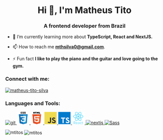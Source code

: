 <h1 align="center">Hi 👋, I'm Matheus Tito</h1>
<h3 align="center">A frontend developer from Brazil</h3>

- 🌱 I’m currently learning more about **TypeScript, React and NextJS.**

- 📫 How to reach me **mthsilva0@gmail.com**.

- ⚡ Fun fact **I like to play the piano and the guitar and love going to the gym.**

<h3 align="left">Connect with me:</h3>
<p align="left">
<a href="https://linkedin.com/in/matheus-tito-silva" target="blank"><img align="center" src="https://cdn.jsdelivr.net/npm/simple-icons@3.0.1/icons/linkedin.svg" alt="matheus-tito-silva" height="30" width="40" /></a>
</p>

<h3 align="left">Languages and Tools:</h3>
<p align="left"> <a href="https://git-scm.com/" target="_blank"> <img src="https://www.vectorlogo.zone/logos/git-scm/git-scm-icon.svg" alt="git" width="40" height="40"/> </a> <a href="https://www.w3schools.com/css/" target="_blank"> <img src="https://raw.githubusercontent.com/devicons/devicon/master/icons/css3/css3-original-wordmark.svg" alt="css3" width="40" height="40"/> </a> <a href="https://www.w3schools.com/html/" target="_blank"> <img src="https://raw.githubusercontent.com/devicons/devicon/master/icons/html5/html5-original-wordmark.svg" alt="html5" width="40" height="40"/> </a> <a href="https://developer.mozilla.org/en-US/docs/Web/JavaScript" target="_blank"> <img src="https://raw.githubusercontent.com/devicons/devicon/master/icons/javascript/javascript-original.svg" alt="javascript" width="40" height="40"/> <a href="https://www.typescriptlang.org/" target="_blank"> <img src="https://raw.githubusercontent.com/devicons/devicon/master/icons/typescript/typescript-original.svg" alt="typescript" width="40" height="40"/> </a> </a> <a href="https://reactjs.org/" target="_blank"> <img src="https://raw.githubusercontent.com/devicons/devicon/master/icons/react/react-original-wordmark.svg" alt="react" width="40" height="40"/> </a> <a href="https://nextjs.org/" target="_blank"> <img src="https://styles.redditmedia.com/t5_3h7yi/styles/communityIcon_9ds9kugm99g51.png?width=256&s=3ee4c30d4736dc4024319d53c20c6dacb5d11bb0" alt="nextjs" width="40" height="40"/> </a> <a href="https://sass-lang.com" target="_blank"> <img src="https://miro.medium.com/max/512/1*9U1toerFxB8aiFRreLxEUQ.png" alt="Sass" width="40" "height"40" /> </a> </p>

<p><img align="left" src="https://github-readme-stats.vercel.app/api/top-langs?username=mtitos&show_icons=true&theme=dracula&bg_color=000000&locale=en&layout=compact" alt="mtitos" /></p>

<p>&nbsp;<img align="center" src="https://github-readme-stats.vercel.app/api?username=mtitos&show_icons=true&locale=en" alt="mtitos" /></p>


